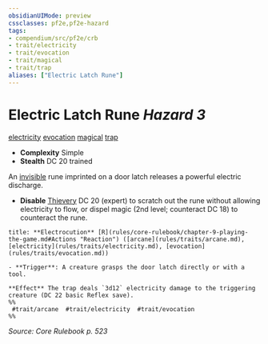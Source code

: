 ```yaml
---
obsidianUIMode: preview
cssclasses: pf2e,pf2e-hazard
tags:
- compendium/src/pf2e/crb
- trait/electricity
- trait/evocation
- trait/magical
- trait/trap
aliases: ["Electric Latch Rune"]
---
```

# Electric Latch Rune *Hazard 3*  
[electricity](rules/traits/electricity.md "Electricity Energy & Element Trait")  [evocation](rules/traits/evocation.md "Evocation School Trait")  [magical](rules/traits/magical.md "Magical Item Trait")  [trap](rules/traits/trap.md "Trap Hazard Trait")  

- **Complexity** Simple
- **Stealth** DC 20 trained  

An [invisible](rules/conditions.md#Invisible) rune imprinted on a door latch releases a powerful electric discharge.

- **Disable** [Thievery](compendium/skills.md#Thievery) DC 20 (expert) to scratch out the rune without allowing electricity to flow, or dispel magic (2nd level; counteract DC 18) to counteract the rune.  

```ad-embed-ability
title: **Electrocution** [R](rules/core-rulebook/chapter-9-playing-the-game.md#Actions "Reaction") ([arcane](rules/traits/arcane.md), [electricity](rules/traits/electricity.md), [evocation](rules/traits/evocation.md))

- **Trigger**: A creature grasps the door latch directly or with a tool.

**Effect** The trap deals `3d12` electricity damage to the triggering creature (DC 22 basic Reflex save).  
%%
 #trait/arcane  #trait/electricity  #trait/evocation 
%%
```

*Source: Core Rulebook p. 523*